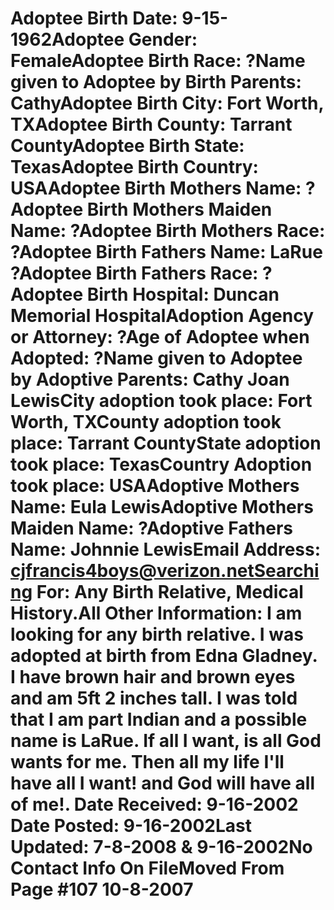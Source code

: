 # Adoptee Birth Date: 9-15-1962Adoptee Gender: FemaleAdoptee Birth Race: ?Name given to Adoptee by Birth Parents: CathyAdoptee Birth City: Fort Worth, TXAdoptee Birth County: Tarrant CountyAdoptee Birth State: TexasAdoptee Birth Country: USAAdoptee Birth Mothers Name: ?Adoptee Birth Mothers Maiden Name: ?Adoptee Birth Mothers Race: ?Adoptee Birth Fathers Name: LaRue ?Adoptee Birth Fathers Race: ?Adoptee Birth Hospital: Duncan Memorial HospitalAdoption Agency or Attorney: ?Age of Adoptee when Adopted: ?Name given to Adoptee by Adoptive Parents: Cathy Joan LewisCity adoption took place: Fort Worth, TXCounty adoption took place: Tarrant CountyState adoption took place: TexasCountry Adoption took place: USAAdoptive Mothers Name: Eula LewisAdoptive Mothers Maiden Name: ?Adoptive Fathers Name: Johnnie LewisEmail Address: cjfrancis4boys@verizon.netSearching For: Any Birth Relative, Medical History.All Other Information: I am looking for any birth relative. I was adopted at birth from Edna Gladney. I have brown hair and brown eyes and am 5ft 2 inches tall. I was told that I am part Indian and a possible name is LaRue. If all I want, is all God wants for me. Then all my life I'll have all I want! and God will have all of me!. Date Received: 9-16-2002 Date Posted: 9-16-2002Last Updated: 7-8-2008 & 9-16-2002No Contact Info On FileMoved From Page #107 10-8-2007